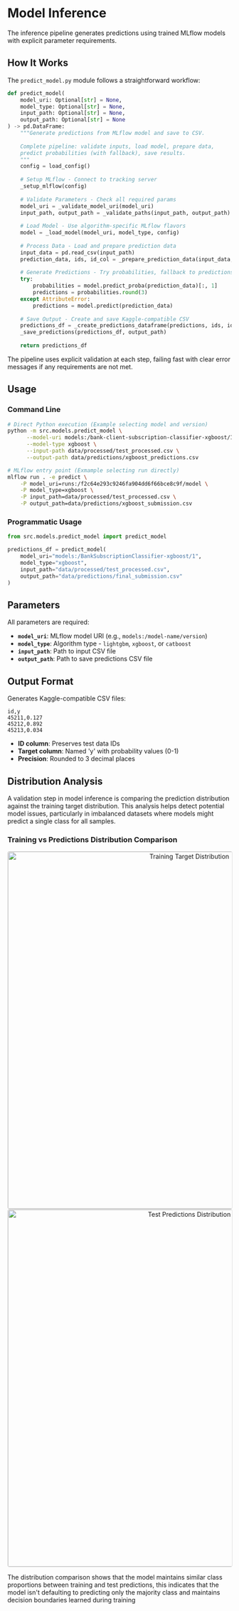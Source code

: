 # Model Inference

The inference pipeline generates predictions using trained MLflow models with explicit parameter requirements.

## How It Works

The `predict_model.py` module follows a straightforward workflow:

```python
def predict_model(
    model_uri: Optional[str] = None, 
    model_type: Optional[str] = None, 
    input_path: Optional[str] = None, 
    output_path: Optional[str] = None
) -> pd.DataFrame:
    """Generate predictions from MLflow model and save to CSV.
    
    Complete pipeline: validate inputs, load model, prepare data,
    predict probabilities (with fallback), save results.
    """
    config = load_config()
    
    # Setup MLflow - Connect to tracking server
    _setup_mlflow(config)
    
    # Validate Parameters - Check all required params
    model_uri = _validate_model_uri(model_uri)
    input_path, output_path = _validate_paths(input_path, output_path)
    
    # Load Model - Use algorithm-specific MLflow flavors
    model = _load_model(model_uri, model_type, config)
    
    # Process Data - Load and prepare prediction data
    input_data = pd.read_csv(input_path)
    prediction_data, ids, id_col = _prepare_prediction_data(input_data, config, model)
    
    # Generate Predictions - Try probabilities, fallback to predictions
    try:
        probabilities = model.predict_proba(prediction_data)[:, 1]
        predictions = probabilities.round(3)
    except AttributeError:
        predictions = model.predict(prediction_data)
    
    # Save Output - Create and save Kaggle-compatible CSV
    predictions_df = _create_predictions_dataframe(predictions, ids, id_col)
    _save_predictions(predictions_df, output_path)
    
    return predictions_df
```

The pipeline uses explicit validation at each step, failing fast with clear error messages if any requirements are not met.

## Usage

### Command Line

```bash
# Direct Python execution (Example selecting model and version)
python -m src.models.predict_model \
      --model-uri models:/bank-client-subscription-classifier-xgboost/10 \
      --model-type xgboost \
      --input-path data/processed/test_processed.csv \
      --output-path data/predictions/xgboost_predictions.csv

# MLflow entry point (Exmample selecting run directly)
mlflow run . -e predict \
    -P model_uri=runs:/f2c64e293c9246fa904dd6f66bce8c9f/model \
    -P model_type=xgboost \
    -P input_path=data/processed/test_processed.csv \
    -P output_path=data/predictions/xgboost_submission.csv
```

### Programmatic Usage

```python
from src.models.predict_model import predict_model

predictions_df = predict_model(
    model_uri="models:/BankSubscriptionClassifier-xgboost/1",
    model_type="xgboost",
    input_path="data/processed/test_processed.csv",
    output_path="data/predictions/final_submission.csv"
)
```

## Parameters

All parameters are required:

- **`model_uri`**: MLflow model URI (e.g., `models:/model-name/version`)
- **`model_type`**: Algorithm type - `lightgbm`, `xgboost`, or `catboost`
- **`input_path`**: Path to input CSV file
- **`output_path`**: Path to save predictions CSV file

## Output Format

Generates Kaggle-compatible CSV files:

```csv
id,y
45211,0.127
45212,0.892
45213,0.034
```

- **ID column**: Preserves test data IDs
- **Target column**: Named 'y' with probability values (0-1)
- **Precision**: Rounded to 3 decimal places

## Distribution Analysis

A validation step in model inference is comparing the prediction distribution against the training target distribution. This analysis helps detect potential model issues, particularly in imbalanced datasets where models might predict a single class for all samples.

### Training vs Predictions Distribution Comparison

<div style="text-align: center;">
    <a href="/images/target_distribution.png" target="_blank">
        <img src="/images/target_distribution.png" alt="Training Target Distribution" width="800" style="cursor: pointer; border: 1px solid #ddd; border-radius: 4px; transition: 0.3s;" onmouseover="this.style.opacity='0.8'" onmouseout="this.style.opacity='1'">
    </a>
</div>

<div style="text-align: center;">
    <a href="/images/predictions_distribution.png" target="_blank">
        <img src="/images/predictions_distribution.png" alt="Test Predictions Distribution" width="800" style="cursor: pointer; border: 1px solid #ddd; border-radius: 4px; transition: 0.3s;" onmouseover="this.style.opacity='0.8'" onmouseout="this.style.opacity='1'">
    </a>
    
</div>

The distribution comparison shows that the model maintains similar class proportions between training and test predictions, this indicates that the model isn't defaulting to predicting only the majority class and maintains decision boundaries learned during training